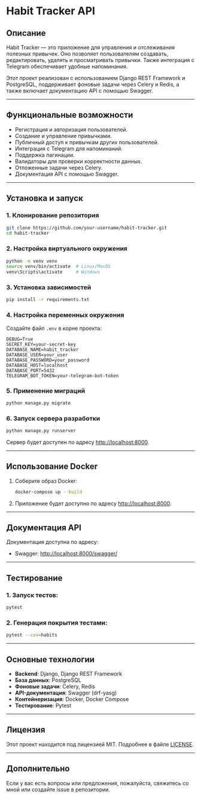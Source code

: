 
# **Habit Tracker API**

## Описание

Habit Tracker — это приложение для управления и отслеживания полезных привычек. Оно позволяет пользователям создавать, редактировать, удалять и просматривать привычки. Также интеграция с Telegram обеспечивает удобные напоминания.

Этот проект реализован с использованием Django REST Framework и PostgreSQL, поддерживает фоновые задачи через Celery и Redis, а также включает документацию API с помощью Swagger.

---

## Функциональные возможности

- Регистрация и авторизация пользователей.
- Создание и управление привычками.
- Публичный доступ к привычкам других пользователей.
- Интеграция с Telegram для напоминаний.
- Поддержка пагинации.
- Валидаторы для проверки корректности данных.
- Отложенные задачи через Celery.
- Документация API с помощью Swagger.

---

## Установка и запуск

### 1. Клонирование репозитория

```bash
git clone https://github.com/your-username/habit-tracker.git
cd habit-tracker
```

### 2. Настройка виртуального окружения

```bash
python -m venv venv
source venv/bin/activate  # Linux/MacOS
venv\Scripts\activate     # Windows
```

### 3. Установка зависимостей

```bash
pip install -r requirements.txt
```

### 4. Настройка переменных окружения

Создайте файл `.env` в корне проекта:

```plaintext
DEBUG=True
SECRET_KEY=your-secret-key
DATABASE_NAME=habit_tracker
DATABASE_USER=your_user
DATABASE_PASSWORD=your_password
DATABASE_HOST=localhost
DATABASE_PORT=5432
TELEGRAM_BOT_TOKEN=your-telegram-bot-token
```

### 5. Применение миграций

```bash
python manage.py migrate
```

### 6. Запуск сервера разработки

```bash
python manage.py runserver
```

Сервер будет доступен по адресу [http://localhost:8000](http://localhost:8000).

---

## Использование Docker

1. Соберите образ Docker:
   ```bash
   docker-compose up --build
   ```

2. Приложение будет доступно по адресу [http://localhost:8000](http://localhost:8000).

---

## Документация API

Документация доступна по адресу:
- Swagger: [http://localhost:8000/swagger/](http://localhost:8000/swagger/)

---

## Тестирование

### 1. Запуск тестов:

```bash
pytest
```

### 2. Генерация покрытия тестами:

```bash
pytest --cov=habits
```

---

## Основные технологии

- **Backend**: Django, Django REST Framework
- **База данных**: PostgreSQL
- **Фоновые задачи**: Celery, Redis
- **API-документация**: Swagger (drf-yasg)
- **Контейнеризация**: Docker, Docker Compose
- **Тестирование**: Pytest



---

## Лицензия

Этот проект находится под лицензией MIT. Подробнее в файле [LICENSE](LICENSE).

---

## Дополнительно

Если у вас есть вопросы или предложения, пожалуйста, свяжитесь со мной или создайте issue в репозитории.
